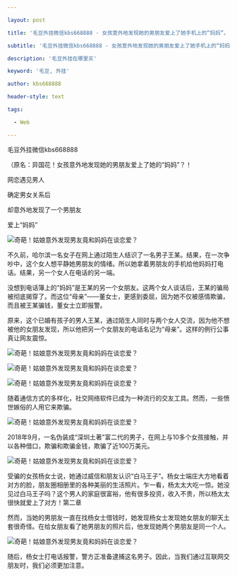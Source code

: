 ---
layout: post
title: '毛豆外挂微信kbs668888 - 女孩意外地发现她的男朋友爱上了她手机上的“妈妈”。'
subtitle: '毛豆外挂微信kbs668888 - 女孩意外地发现她的男朋友爱上了她手机上的“妈妈”。'
description: '毛豆外挂在哪里买'
keyword: '毛豆, 外挂'
author: kbs668888
header-style: text
tags:
  - Web
---
毛豆外挂微信kbs668888

（原名：异国花！女孩意外地发现她的男朋友爱上了她的“妈妈”？！

网恋遇见男人

确定男女关系后

却意外地发现了一个男朋友

爱上“妈妈”

![奇葩！姑娘意外发现男友竟和妈妈在谈恋爱？](http://dingyue.ws.126.net/5EYxv0mqkpV0X3161oKH7zkuN=WcRd=1OIkDP0Bmql6Ze1554521474707.jpg)

不久前，哈尔滨一名女子在网上通过陌生人结识了一名男子王某。结果，在一次争吵中，这个女人想平静她男朋友的情绪。所以她拿着男朋友的手机给他妈妈打电话。结果，另一个女人在电话的另一端。

没想到电话簿上的“妈妈”是王某的另一个女朋友。这两个女人谈话后，王某的骗局被彻底揭穿了。而这位“母亲”——董女士，更感到委屈，因为她不仅被感情欺骗，而且被王某骗钱，董女士立即报警。

原来，这个已婚有孩子的男人王某，通过陌生人同时与两个女人交流，因为他不想被他的女朋友发现，所以他把另一个女朋友的电话名记为“母亲”。这样的例行公事真让网友震惊。

![奇葩！姑娘意外发现男友竟和妈妈在谈恋爱？](http://dingyue.ws.126.net/TkH8mI9=E4cBQhVuVzQZTWmSG4P=ruVRNFXro=qcXGapq1554521474710.jpg)

![奇葩！姑娘意外发现男友竟和妈妈在谈恋爱？](http://dingyue.ws.126.net/Y6Qg6aAW87CY02unSqImQbcIK1LcFEbSEEwqj0o99gGAb1554521474710.jpg)

![奇葩！姑娘意外发现男友竟和妈妈在谈恋爱？](http://dingyue.ws.126.net/amD2Dk3r0Mvulgd2zZCQ8MlHLJWBzzOu38l9GjdvoipCb1554521474714.jpg)

随着通信方式的多样化，社交网络软件已成为一种流行的交友工具。然而，一些愤世嫉俗的人用它来欺骗。

![奇葩！姑娘意外发现男友竟和妈妈在谈恋爱？](http://dingyue.ws.126.net/QdgD=EPvRrJYQLaulCJxWTbhuNVPaoWtjIwsDE8hcUF=M1554521474714.jpg)

2018年9月，一名伪装成“深圳土著”富二代的男子，在网上与10多个女孩接触，并以各种借口，欺骗和欺骗金钱，欺骗了近100万美元。

![奇葩！姑娘意外发现男友竟和妈妈在谈恋爱？](http://dingyue.ws.126.net/mmC1vYCBjhnvnIaptQLzUFYbjjgmLpPncw56n0wtNLz8N1554521474714.jpg)

受骗的女孩杨女士说，她通过威信和朋友认识“白马王子”。杨女士端庄大方地看着对方的脸，朋友圈相册里的各种美丽的生活照片。乍一看，杨太太大吃一惊。她没见过白马王子吗？这个男人的家庭很富裕，他有很多投资，收入不贵，所以杨太太很快就爱上了对方！第二章

然而，当她的男朋友一直在找杨女士借钱时，她发现杨女士发现她女朋友的聊天土套很奇怪。在给女朋友看了她男朋友的照片后，他发现她两个男朋友是同一个人。

![奇葩！姑娘意外发现男友竟和妈妈在谈恋爱？](http://dingyue.ws.126.net/qdJtWVVnXiP59HE6DKYXmRreH9MmvSalONFMxmq8gMU921554521474714.jpg)

随后，杨女士打电话报警，警方正准备逮捕这名男子。因此，当我们通过互联网交朋友时，我们必须更加注意。

